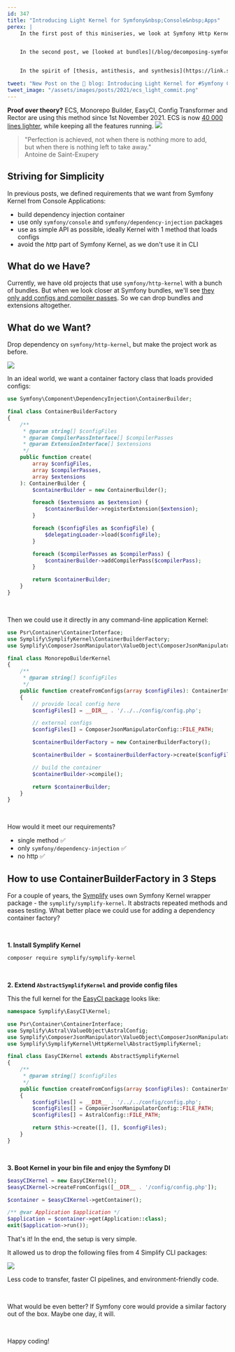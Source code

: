 ```yaml
---
id: 347
title: "Introducing Light Kernel for Symfony&nbsp;Console&nbsp;Apps"
perex: |
    In the first post of this miniseries, we look at Symfony Http Kernel with a critical eye on [how it causes project overweight](/blog/when-symfony-http-kernel-is-too-big-hammer-to-use).


    In the second post, we [looked at bundles](/blog/decomposing-symfony-kernel-what-does-minimal-symfony-bundle-do) from a very raw point of view - what do we need from them?


    In the spirit of [thesis, antithesis, and synthesis](https://link.springer.com/referenceworkentry/10.1007%2F978-1-4020-8265-8_200183) philosophy, today, we'll combine both parts. We'll look for a solution to the original question: **How can we build Kernel in Console Application without the Http burden?**

tweet: "New Post on the 🐘 blog: Introducing Light Kernel for #Symfony Console Apps"
tweet_image: "/assets/images/posts/2021/ecs_light_commit.png"
---
```


<div class="card border-warning mt-4">
    <div class="card-header text-black bg-warning shadow">
        <strong>Proof over theory?</strong>
        ECS, Monorepo Builder, EasyCI, Config Transformer and Rector are using this method since 1st November 2021. ECS is now <a href="https://github.com/symplify/easy-coding-standard/commit/278d4d52958c1ca01c21219cb6e14ca4493914ad">40 000 lines lighter</a>, while keeping all the features running.
        <img src="/assets/images/posts/2021/ecs_light_commit.png" class="img-thumbnail mt-4">
    </div>
</div>


<blockquote class="blockquote">
    "Perfection is achieved, not when there is nothing more to add,<br>
    but when there is nothing left to take away."
    <footer class="blockquote-footer text-right">Antoine de Saint-Exupery</footer>
</blockquote>

## Striving for Simplicity

In previous posts, we defined requirements that we want from Symfony Kernel from Console Applications:

* build dependency injection container
* use only `symfony/console` and `symfony/dependency-injection` packages
* use as simple API as possible, ideally Kernel with 1 method that loads configs
* avoid the *http* part of Symfony Kernel, as we don't use it in CLI

## What do we Have?

Currently, we have old projects that use `symfony/http-kernel` with a bunch of bundles. But when we look closer at Symfony bundles, we'll see [they only add configs and compiler passes](/blog/decomposing-symfony-kernel-what-does-minimal-symfony-bundle-do). So we can drop bundles and extensions altogether.

## What do we Want?

Drop dependency on `symfony/http-kernel`, but make the project work as before.

<img src="/assets/images/posts/2021/light_remove_http_kernel.png" class="img-thumbnail" style="max-width: 25em">

<br>

In an ideal world, we want a container factory class that loads provided configs:

```php
use Symfony\Component\DependencyInjection\ContainerBuilder;

final class ContainerBuilderFactory
{
    /**
     * @param string[] $configFiles
     * @param CompilerPassInterface[] $compilerPasses
     * @param ExtensionInterface[] $extensions
     */
    public function create(
        array $configFiles,
        array $compilerPasses,
        array $extensions
    ): ContainerBuilder {
        $containerBuilder = new ContainerBuilder();

        foreach ($extensions as $extension) {
            $containerBuilder->registerExtension($extension);
        }

        foreach ($configFiles as $configFile) {
            $delegatingLoader->load($configFile);
        }

        foreach ($compilerPasses as $compilerPass) {
            $containerBuilder->addCompilerPass($compilerPass);
        }

        return $containerBuilder;
    }
}
```

<br>

Then we could use it directly in any command-line application Kernel:

```php
use Psr\Container\ContainerInterface;
use Symplify\SymplifyKernel\ContainerBuilderFactory;
use Symplify\ComposerJsonManipulator\ValueObject\ComposerJsonManipulatorConfig;

final class MonorepoBuilderKernel
{
    /**
     * @param string[] $configFiles
     */
    public function createFromConfigs(array $configFiles): ContainerInterface
    {
        // provide local config here
        $configFiles[] = __DIR__ . '/../../config/config.php';

        // external configs
        $configFiles[] = ComposerJsonManipulatorConfig::FILE_PATH;

        $containerBuilderFactory = new ContainerBuilderFactory();

        $containerBuilder = $containerBuilderFactory->create($configFiles, [], []);

        // build the container
        $containerBuilder->compile();

        return $containerBuilder;
    }
}
```

<br>

How would it meet our requirements?

* single method <span class="text-success pt-3 pb-3">✅</span>
* only `symfony/dependency-injection` <span class="text-success pt-3 pb-3">✅</span>
* no http <span class="text-success pt-3 pb-3">✅</span>

## How to use ContainerBuilderFactory in 3 Steps

For a couple of years, the [Symplify](https://github.com/symplify/symplify) uses own Symfony Kernel wrapper package - the `symplify/symplify-kernel`. It abstracts repeated methods and eases testing. What better place we could use for adding a dependency container factory?

<br>

**1. Install Symplify Kernel**

```bash
composer require symplify/symplify-kernel
```

<br>

**2. Extend `AbstractSymplifyKernel` and provide config files**

This the full kernel for the [EasyCI package](/blog/5-commands-from-easy-ci-that-makes-your-ci-stronger/) looks like:

```php
namespace Symplify\EasyCI\Kernel;

use Psr\Container\ContainerInterface;
use Symplify\Astral\ValueObject\AstralConfig;
use Symplify\ComposerJsonManipulator\ValueObject\ComposerJsonManipulatorConfig;
use Symplify\SymplifyKernel\HttpKernel\AbstractSymplifyKernel;

final class EasyCIKernel extends AbstractSymplifyKernel
{
    /**
     * @param string[] $configFiles
     */
    public function createFromConfigs(array $configFiles): ContainerInterface
    {
        $configFiles[] = __DIR__ . '/../../config/config.php';
        $configFiles[] = ComposerJsonManipulatorConfig::FILE_PATH;
        $configFiles[] = AstralConfig::FILE_PATH;

        return $this->create([], [], $configFiles);
    }
}
```

<br>

**3. Boot Kernel in your bin file and enjoy the Symfony DI**

```php
$easyCIKernel = new EasyCIKernel();
$easyCIKernel->createFromConfigs([__DIR__ . '/config/config.php']);

$container = $easyCIKernel->getContainer();

/** @var Application $application */
$application = $container->get(Application::class);
exit($application->run());
```

That's it! In the end, the setup is very simple.

It allowed us to drop the following files from 4 Simplify CLI packages:

<img src="/assets/images/posts/2021/light_kernel_vendor_diff.gif" class="img-thumbnail">

Less code to transfer, faster CI pipelines, and environment-friendly code.

<br>

What would be even better? If Symfony core would provide a similar factory out of the box. Maybe one day, it will.

<br>

Happy coding!
